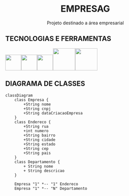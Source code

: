 <h1 align="center">EMPRESAG</h1>
<p align="center">Projeto destinado a área empresarial</p>

## TECNOLOGIAS E FERRAMENTAS
<img src="https://cdn.jsdelivr.net/gh/devicons/devicon@latest/icons/java/java-original-wordmark.svg" width="50" height="50" /><img 
src="https://cdn.jsdelivr.net/gh/devicons/devicon@latest/icons/spring/spring-original-wordmark.svg" width="50" height="50" /><img 
src="https://cdn.jsdelivr.net/gh/devicons/devicon@latest/icons/intellij/intellij-original.svg" width="50" height="50" /><img 
src="https://cdn.jsdelivr.net/gh/devicons/devicon@latest/icons/postman/postman-original-wordmark.svg" width="70" height="70" /><img 
src="https://cdn.jsdelivr.net/gh/devicons/devicon@latest/icons/swagger/swagger-plain-wordmark.svg" height="70" width="70" />

## DIAGRAMA DE CLASSES
```mermaid
classDiagram
    class Empresa {
        +String nome
        +String cnpj
        +String dataCriacaoEmpresa
    }
    class Endereco {   
        +String rua
        +int numero
        +String bairro
        +String cidade
        +String estado
        +String cep
        +String pais
    }
    class Departamento {
        + String nome
        + String descricao
    }

    Empresa "1" *-- "1" Endereco
    Empresa "1" *-- "N" Departamento

```


          
          
          
          
